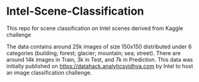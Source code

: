 # Intel-Scene-Classification
This repo for scene classification on Intel scenes derived from Kaggle challenge 

The data contains around 25k images of size 150x150 distributed under 6 categories (building; forest; glacier; mountain; sea; street). There are around 14k images in Train, 3k in Test, and 7k in Prediction.
This data was initially published on https://datahack.analyticsvidhya.com by Intel to host an image classification challenge.
